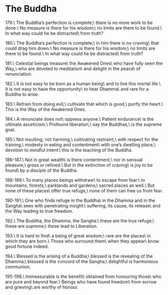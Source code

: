 The Buddha
==========

179.\\
The Buddha’s perfection is complete;\\
there is no more work to be done.\\
No measure is there for his wisdom;\\
no limits are there to be found.\\
In what way could he be distracted\\
from truth?

180.\\
The Buddha’s perfection is complete;\\
in him there is no craving\\
that could drag him down.\\
No measure is there for his wisdom;\\
no limits are there to be found.\\
In what way could he be distracted\\
from truth?

181.\\
Celestial beings treasure\\
the Awakened Ones\\
who have fully seen the Way,\\
who are devoted to meditation\\
and delight in the peace\\
of renunciation.

182.\\
It is not easy to be born as a human being\\
and to live this mortal life.\\
It is not easy to have the opportunity\\
to hear Dhamma\\
and rare for a Buddha to arise.

183.\\
Refrain from doing evil,\\
cultivate that which is good,\\
purify the heart.\\
This is the Way of the Awakened Ones.

184.\\
A renunciate does not\\
oppress anyone.\\
Patient endurance\\
is the ultimate asceticism.\\
Profound liberation,\\
say the Buddhas,\\
is the supreme goal.

185.\\
Not insulting, not harming,\\
cultivating restraint,\\
with respect for the training,\\
modesty in eating and contentment\\
with one’s dwelling place,\\
devotion to mindful intent:\\
this is the teaching of the Buddha.

186-187.\\
Not in great wealth\\
is there contentment,\\
nor in sensual pleasure,\\
gross or refined.\\
But in the extinction of craving\\
is joy to be found\\
by a disciple of the Buddha.

188-189.\\
To many places beings withdraw\\
to escape from fear:\\
to mountains, forests,\\
parklands and gardens;\\
sacred places as well.\\
But none of these places\\
offer true refuge,\\
none of them can free us from fear.

190-191.\\
One who finds refuge in the Buddha\\
in the Dhamma and in the Sangha\\
sees with penetrating insight:\\
suffering, its cause, its release\\
and the Way leading to true freedom.

192.\\
The Buddha, the Dhamma, the Sangha:\\
these are the true refuge;\\
these are supreme;\\
these lead to Liberation.

193.\\
It is hard to find\\
a being of great wisdom;\\
rare are the places\\
in which they are born.\\
Those who surround them\\
when they appear\\
know good fortune indeed.

194.\\
Blessed is the arising of a Buddha;\\
blessed is the revealing of the Dhamma;\\
blessed is the concord of the Sangha;\\
delightful is harmonious communion.

195-196.\\
Immeasurable is the benefit\\
obtained from honouring those\\
who are pure and beyond fear.\\
Beings who have found freedom\\
from sorrow and grieving\\
are worthy of honour.
